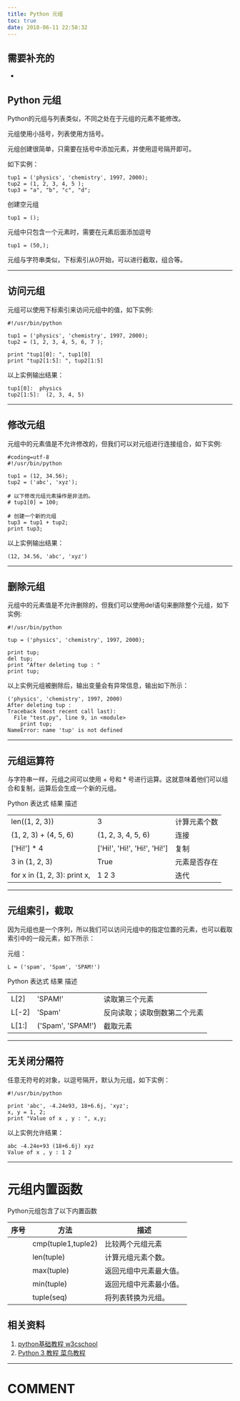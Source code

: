 ```yaml
---
title: Python 元组
toc: true
date: 2018-06-11 22:58:32
---
```


## 需要补充的


  * 





## Python 元组


Python的元组与列表类似，不同之处在于元组的元素不能修改。

元组使用小括号，列表使用方括号。

元组创建很简单，只需要在括号中添加元素，并使用逗号隔开即可。

如下实例：


    tup1 = ('physics', 'chemistry', 1997, 2000);
    tup2 = (1, 2, 3, 4, 5 );
    tup3 = "a", "b", "c", "d";

创建空元组


    tup1 = ();

元组中只包含一个元素时，需要在元素后面添加逗号


    tup1 = (50,);


元组与字符串类似，下标索引从0开始，可以进行截取，组合等。



* * *





## 访问元组


元组可以使用下标索引来访问元组中的值，如下实例:


    #!/usr/bin/python
    
    tup1 = ('physics', 'chemistry', 1997, 2000);
    tup2 = (1, 2, 3, 4, 5, 6, 7 );
    
    print "tup1[0]: ", tup1[0]
    print "tup2[1:5]: ", tup2[1:5]


以上实例输出结果：


    tup1[0]:  physics
    tup2[1:5]:  (2, 3, 4, 5)





* * *





## 修改元组


元组中的元素值是不允许修改的，但我们可以对元组进行连接组合，如下实例:


    #coding=utf-8
    #!/usr/bin/python
    
    tup1 = (12, 34.56);
    tup2 = ('abc', 'xyz');
    
    # 以下修改元组元素操作是非法的。
    # tup1[0] = 100;
    
    # 创建一个新的元组
    tup3 = tup1 + tup2;
    print tup3;


以上实例输出结果：


    (12, 34.56, 'abc', 'xyz')





* * *





## 删除元组


元组中的元素值是不允许删除的，但我们可以使用del语句来删除整个元组，如下实例:


    #!/usr/bin/python
    
    tup = ('physics', 'chemistry', 1997, 2000);
    
    print tup;
    del tup;
    print "After deleting tup : "
    print tup;


以上实例元组被删除后，输出变量会有异常信息，输出如下所示：


    ('physics', 'chemistry', 1997, 2000)
    After deleting tup :
    Traceback (most recent call last):
      File "test.py", line 9, in <module>
        print tup;
    NameError: name 'tup' is not defined





* * *





## 元组运算符


与字符串一样，元组之间可以使用 + 号和 * 号进行运算。这就意味着他们可以组合和复制，运算后会生成一个新的元组。
<table class="reference" >
<tbody >
<tr >
Python 表达式
结果
描述
</tr>
<tr >

<td >len((1, 2, 3))
</td>

<td >3
</td>

<td >计算元素个数
</td>
</tr>
<tr >

<td >(1, 2, 3) + (4, 5, 6)
</td>

<td >(1, 2, 3, 4, 5, 6)
</td>

<td >连接
</td>
</tr>
<tr >

<td >['Hi!'] * 4
</td>

<td >['Hi!', 'Hi!', 'Hi!', 'Hi!']
</td>

<td >复制
</td>
</tr>
<tr >

<td >3 in (1, 2, 3)
</td>

<td >True
</td>

<td >元素是否存在
</td>
</tr>
<tr >

<td >for x in (1, 2, 3): print x,
</td>

<td >1 2 3
</td>

<td >迭代
</td>
</tr>
</tbody>
</table>



* * *





## 元组索引，截取


因为元组也是一个序列，所以我们可以访问元组中的指定位置的元素，也可以截取索引中的一段元素，如下所示：

元组：


    L = ('spam', 'Spam', 'SPAM!')



<table class="reference" >
<tbody >
<tr >
Python 表达式
结果
描述
</tr>
<tr >

<td >L[2]
</td>

<td >'SPAM!'
</td>

<td >读取第三个元素
</td>
</tr>
<tr >

<td >L[-2]
</td>

<td >'Spam'
</td>

<td >反向读取；读取倒数第二个元素
</td>
</tr>
<tr >

<td >L[1:]
</td>

<td >('Spam', 'SPAM!')
</td>

<td >截取元素
</td>
</tr>
</tbody>
</table>



* * *

## 无关闭分隔符


任意无符号的对象，以逗号隔开，默认为元组，如下实例：


    #!/usr/bin/python
    
    print 'abc', -4.24e93, 18+6.6j, 'xyz';
    x, y = 1, 2;
    print "Value of x , y : ", x,y;

以上实例允许结果：


    abc -4.24e+93 (18+6.6j) xyz
    Value of x , y : 1 2





* * *



# 元组内置函数

Python元组包含了以下内置函数

| 序号 | 方法               | 描述                   |
| ---- | ------------------ | ---------------------- |
|      | cmp(tuple1,tuple2) | 比较两个元组元素       |
|      | len(tuple)         | 计算元组元素个数。     |
|      | max(tuple)         | 返回元组中元素最大值。 |
|      | min(tuple)         | 返回元组中元素最小值。 |
|      | tuple(seq)         | 将列表转换为元组。     |









## 相关资料

1. [python基础教程 w3cschool](https://www.w3cschool.cn/python/)
2. [Python 3 教程 菜鸟教程](http://www.runoob.com/python3/python3-tutorial.html)















* * *





# COMMENT



